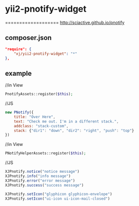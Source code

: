 # yii2-pnotify-widget
===================
http://sciactive.github.io/pnotify

composer.json
-----
```json
"require": {
    "xj/yii2-pnotify-widget": "*"
},
```
    
example
---
//in View
```php
PnotifyAssets::register($this);
```

//JS
```javascript
new PNotify({
    title: "Over Here",
    text: "Check me out. I'm in a different stack.",
    addclass: "stack-custom",
    stack: {"dir1": "down", "dir2": "right", "push": "top"}
})
```

//in View
```php
PNotifyHelperAssets::register($this);
```

//JS
```javascript
XJPnotify.notice("notice message")
XJPnotify.info("info message")
XJPnotify.error("error message")
XJPnotify.success("success message")

XJPnotify.setIcon("glyphicon glyphicon-envelope")
XJPnotify.setIcon("ui-icon ui-icon-mail-closed")
```